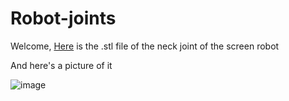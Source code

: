 # Robot-joints

Welcome, [Here](https://github.com/oAmadu/Robot-joints/blob/72ae9f8bb53eb2cec2b70e21961ccd8fbefce7ae/Neck.stl) is the .stl file of the neck joint of the screen robot

And here's a picture of it

![image](https://github.com/oAmadu/Robot-joints/assets/90242708/bf4bd853-26fd-4d35-8fbc-65ec23f0f54f)
